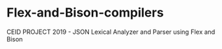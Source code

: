 # Flex-and-Bison-compilers
CEID PROJECT 2019 - JSON Lexical Analyzer and Parser using Flex and Bison

